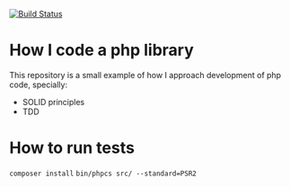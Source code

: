 [![Build Status](https://travis-ci.org/rodrigodiez/how-i-code-php.svg?branch=master)](https://travis-ci.org/rodrigodiez/how-i-code-php)

# How I code a php library
This repository is a small example of how I approach development of php code, specially:

- SOLID principles
- TDD

# How to run tests
`composer install`
`bin/phpcs src/ --standard=PSR2`
